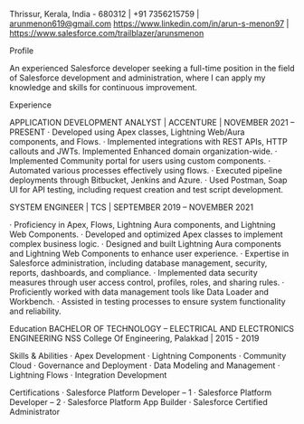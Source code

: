 Thrissur, Kerala, India - 680312 | +91 7356215759 | arunmenon619@gmail.com https://www.linkedin.com/in/arun-s-menon97  |  https://www.salesforce.com/trailblazer/arunsmenon



Profile

An experienced Salesforce developer seeking a full-time position in the field of Salesforce development and administration, where I can apply my knowledge and skills for continuous improvement.


Experience

APPLICATION DEVELOPMENT ANALYST | ACCENTURE | NOVEMBER 2021 – PRESENT
·	Developed using Apex classes, Lightning Web/Aura components, and Flows.
·	Implemented integrations with REST APIs, HTTP callouts and JWTs. Implemented Enhanced domain organization-wide. 
·	Implemented Community portal for users using custom components.
·	Automated various processes effectively using flows. 
·	Executed pipeline deployments through Bitbucket, Jenkins and Azure. 
·	Used Postman, Soap UI for API testing, including request creation and test script development.

SYSTEM ENGINEER | TCS | SEPTEMBER 2019 – NOVEMBER 2021

·	Proficiency in Apex, Flows, Lightning Aura components, and Lightning Web Components. 
·	Developed and optimized Apex classes to implement complex business logic. 
·	Designed and built Lightning Aura components and Lightning Web Components to enhance user experience. 
·	Expertise in Salesforce administration, including database management, security, reports, dashboards, and compliance.
·	Implemented data security measures through user access control, profiles, roles, and sharing rules. 
·	Proficiently worked with data management tools like Data Loader and Workbench. 
·	Assisted in testing processes to ensure system functionality and reliability.


Education
BACHELOR OF TECHNOLOGY – ELECTRICAL AND ELECTRONICS ENGINEERING 
NSS College Of Engineering, Palakkad | 2015 - 2019


Skills & Abilities
·	Apex Development 
·	Lightning Components
·	Community Cloud 
·	Governance and Deployment	·	Data Modeling and Management
·	Lightning Flows
·	Integration Development 


Certifications
·	Salesforce Platform Developer – 1
·	Salesforce Platform Developer – 2
·	Salesforce Platform App Builder
·	Salesforce Certified Administrator  
